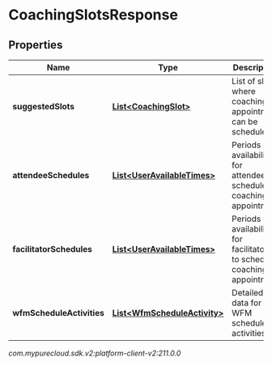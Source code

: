 # CoachingSlotsResponse


## Properties

| Name | Type | Description | Notes |
| ------------ | ------------- | ------------- | ------------- |
| **suggestedSlots** | [**List&lt;CoachingSlot&gt;**](CoachingSlot) | List of slots where coaching appointment can be scheduled |  [optional] |
| **attendeeSchedules** | [**List&lt;UserAvailableTimes&gt;**](UserAvailableTimes) | Periods of availability for attendees to schedule coaching appointment |  [optional] |
| **facilitatorSchedules** | [**List&lt;UserAvailableTimes&gt;**](UserAvailableTimes) | Periods of availability for facilitators to schedule coaching appointment |  [optional] |
| **wfmScheduleActivities** | [**List&lt;WfmScheduleActivity&gt;**](WfmScheduleActivity) | Detailed data for WFM scheduled activities |  [optional] |




_com.mypurecloud.sdk.v2:platform-client-v2:211.0.0_
